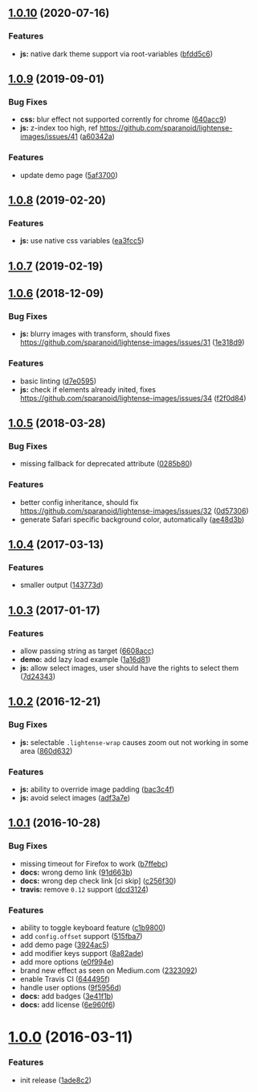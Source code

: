 ## [1.0.10](https://github.com/sparanoid/lightense-images/compare/v1.0.9...v1.0.10) (2020-07-16)


### Features

* **js:** native dark theme support via root-variables ([bfdd5c6](https://github.com/sparanoid/lightense-images/commit/bfdd5c605a8468e71cfc94818041e6938cdafdbd))



## [1.0.9](https://github.com/sparanoid/lightense-images/compare/v1.0.8...v1.0.9) (2019-09-01)


### Bug Fixes

* **css:** blur effect not supported corrently for chrome ([640acc9](https://github.com/sparanoid/lightense-images/commit/640acc968371092e990cae2662f7533df1615156))
* **js:** z-index too high, ref https://github.com/sparanoid/lightense-images/issues/41 ([a60342a](https://github.com/sparanoid/lightense-images/commit/a60342a4ea49b9c20fc0375ca939f9450630d617))


### Features

* update demo page ([5af3700](https://github.com/sparanoid/lightense-images/commit/5af3700caa047974a478d0eacae8563604ea7e88))



## [1.0.8](https://github.com/sparanoid/lightense-images/compare/v1.0.7...v1.0.8) (2019-02-20)


### Features

* **js:** use native css variables ([ea3fcc5](https://github.com/sparanoid/lightense-images/commit/ea3fcc51a1d2516c9910cc5be37dbdfb467927b8))



## [1.0.7](https://github.com/sparanoid/lightense-images/compare/v1.0.6...v1.0.7) (2019-02-19)



## [1.0.6](https://github.com/sparanoid/lightense-images/compare/v1.0.5...v1.0.6) (2018-12-09)


### Bug Fixes

* **js:** blurry images with transform, should fixes https://github.com/sparanoid/lightense-images/issues/31 ([1e318d9](https://github.com/sparanoid/lightense-images/commit/1e318d93f42270f89fcd429720292366f774a7a4))


### Features

* basic linting ([d7e0595](https://github.com/sparanoid/lightense-images/commit/d7e05954cfe17ca85834b52748e71c2b28bdce09))
* **js:** check if elements already inited, fixes https://github.com/sparanoid/lightense-images/issues/34 ([f2f0d84](https://github.com/sparanoid/lightense-images/commit/f2f0d841ccf59d4d47777e36d74099af17f30a2b))



## [1.0.5](https://github.com/sparanoid/lightense-images/compare/v1.0.4...v1.0.5) (2018-03-28)


### Bug Fixes

* missing fallback for deprecated  attribute ([0285b80](https://github.com/sparanoid/lightense-images/commit/0285b80c00174ae7dc751df7b918e8f72da870c7))


### Features

* better config inheritance, should fix https://github.com/sparanoid/lightense-images/issues/32 ([0d57306](https://github.com/sparanoid/lightense-images/commit/0d57306e0cc62a79a54147039a0301791f3c973a))
* generate Safari specific background color, automatically ([ae48d3b](https://github.com/sparanoid/lightense-images/commit/ae48d3bb888e7ff3227f3aad302e8f6d9c3ae610))



## [1.0.4](https://github.com/sparanoid/lightense-images/compare/v1.0.3...v1.0.4) (2017-03-13)


### Features

* smaller output ([143773d](https://github.com/sparanoid/lightense-images/commit/143773d69a377669530bd2d3e0e2ffa26c269ff0))



## [1.0.3](https://github.com/sparanoid/lightense-images/compare/v1.0.2...v1.0.3) (2017-01-17)


### Features

* allow passing string as target ([6608acc](https://github.com/sparanoid/lightense-images/commit/6608acc82397ff19201ed1763ec24ab90b9847dd))
* **demo:** add lazy load example ([1a16d81](https://github.com/sparanoid/lightense-images/commit/1a16d81b2da0bf0f653810ccd6a43fc0f7b891fc))
* **js:** allow select images, user should have the rights to select them ([7d24343](https://github.com/sparanoid/lightense-images/commit/7d243436fce23171a1393875b473dad322e4294a))



## [1.0.2](https://github.com/sparanoid/lightense-images/compare/v1.0.1...v1.0.2) (2016-12-21)


### Bug Fixes

* **js:** selectable `.lightense-wrap` causes zoom out not working in some area ([860d632](https://github.com/sparanoid/lightense-images/commit/860d632b73497ed37d33adf7894dea600557d17f))


### Features

* **js:** ability to override image padding ([bac3c4f](https://github.com/sparanoid/lightense-images/commit/bac3c4f664fb3daad30d3671e8f4e7c765a79654))
* **js:** avoid select images ([adf3a7e](https://github.com/sparanoid/lightense-images/commit/adf3a7ecdb8c572eed1a8f39b6e185653e4c152d))



## [1.0.1](https://github.com/sparanoid/lightense-images/compare/v1.0.0...v1.0.1) (2016-10-28)


### Bug Fixes

* missing timeout for Firefox to work ([b7ffebc](https://github.com/sparanoid/lightense-images/commit/b7ffebca240b2bc52291a5098357d3e3cef69ead))
* **docs:** wrong demo link ([91d663b](https://github.com/sparanoid/lightense-images/commit/91d663bacd0d6a28e21342d11d436c3a5823b148))
* **docs:** wrong dep check link [ci skip] ([c256f30](https://github.com/sparanoid/lightense-images/commit/c256f30c02c17ee6dda37fa8588d0f2c2587411c))
* **travis:** remove `0.12` support ([dcd3124](https://github.com/sparanoid/lightense-images/commit/dcd3124124ea2235c936213e5dff5da1ce859922))


### Features

* ability to toggle keyboard feature ([c1b9800](https://github.com/sparanoid/lightense-images/commit/c1b98002d5c0f401a67cba58f680e4909c9d1082))
* add `config.offset` support ([515fba7](https://github.com/sparanoid/lightense-images/commit/515fba73fdd0eb4d7b6682705bf0d99d075e412d))
* add demo page ([3924ac5](https://github.com/sparanoid/lightense-images/commit/3924ac51cb2d07a104d93a937b28bf8a70a0f1e9))
* add modifier keys support ([8a82ade](https://github.com/sparanoid/lightense-images/commit/8a82ade305f6af7e1daddbd8573b3f7cd418066a))
* add more options ([e0f994e](https://github.com/sparanoid/lightense-images/commit/e0f994e15c02b48171b643661efe3e1a1d70eb69))
* brand new effect as seen on Medium.com ([2323092](https://github.com/sparanoid/lightense-images/commit/23230929e50cba666c2e034064448890677a76e4))
* enable Travis CI ([644495f](https://github.com/sparanoid/lightense-images/commit/644495fe6f1413cff597f1b5480b647b4c113de3))
* handle user options ([9f5956d](https://github.com/sparanoid/lightense-images/commit/9f5956d88f0798b83e50465e402fabc41b5fe3c9))
* **docs:** add badges ([3e41f1b](https://github.com/sparanoid/lightense-images/commit/3e41f1b31059b891ffc8cdcb5e8b3dfc6c314d08))
* **docs:** add license ([6e960f6](https://github.com/sparanoid/lightense-images/commit/6e960f63b67f439d8d86c201f89158715cf6f379))



# [1.0.0](https://github.com/sparanoid/lightense-images/compare/1ade8c2f4c0afc745d37ec388234fab6397223b0...v1.0.0) (2016-03-11)


### Features

* init release ([1ade8c2](https://github.com/sparanoid/lightense-images/commit/1ade8c2f4c0afc745d37ec388234fab6397223b0))



